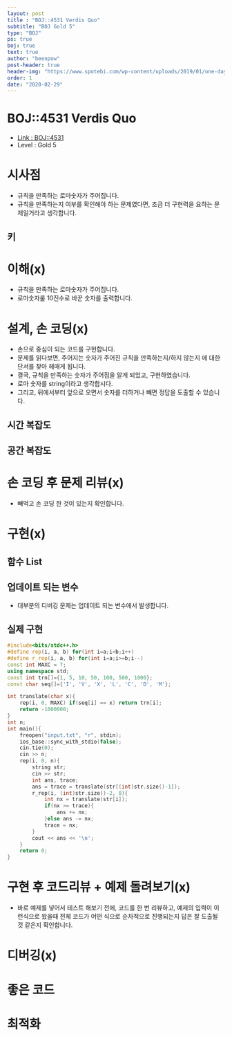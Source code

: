```yaml
---
layout: post
title : "BOJ::4531 Verdis Quo"
subtitle: "BOJ Gold 5"
type: "BOJ"
ps: true
boj: true
text: true
author: "beenpow"
post-header: true
header-img: "https://www.spotebi.com/wp-content/uploads/2019/01/one-day-day-one-workout-motivation-spotebi.jpg"
order: 1
date: "2020-02-29"
---
```


# BOJ::4531 Verdis Quo
- [Link : BOJ::4531](https://www.acmicpc.net/problem/4531)
- Level : Gold 5

# 시사점
- 규칙을 만족하는 로마숫자가 주어집니다.
- 규칙을 만족하는지 여부를 확인해야 하는 문제였다면, 조금 더 구현력을 요하는 문제일거라고
  생각합니다.

## 키

# 이해(x)
- 규칙을 만족하는 로마숫자가 주어집니다.
- 로마숫자룰 10진수로 바꾼 숫자를 출력합니다.

# 설계, 손 코딩(x)
- 손으로 중심이 되는 코드를 구현합니다.
- 문제를 읽다보면, 주어지는 숫자가 주어진 규칙을 만족하는지/하지 않는지 에 대한 단서를 찾아 헤매게
  됩니다.
- 결국, 규칙을 만족하는 숫자가 주어짐을 알게 되었고, 구현하였습니다.
- 로마 숫자를 string이라고 생각합시다.
- 그리고, 뒤에서부터 앞으로 오면서 숫자를 더하거나 빼면 정답을 도출할 수 있습니다.

## 시간 복잡도

## 공간 복잡도

# 손 코딩 후 문제 리뷰(x)
- 빼먹고 손 코딩 한 것이 있는지 확인합니다.

# 구현(x)

## 함수 List 

## 업데이트 되는 변수
- 대부분의 디버깅 문제는 업데이트 되는 변수에서 발생합니다.

## 실제 구현 

```cpp
#include<bits/stdc++.h>
#define rep(i, a, b) for(int i=a;i<b;i++)
#define r_rep(i, a, b) for(int i=a;i>=b;i--)
const int MAXC = 7;
using namespace std;
const int trn[]={1, 5, 10, 50, 100, 500, 1000};
const char seq[]={'I', 'V', 'X', 'L', 'C', 'D', 'M'};

int translate(char x){
    rep(i, 0, MAXC) if(seq[i] == x) return trn[i];
    return -1000000;
}
int n;
int main(){
    freopen("input.txt", "r", stdin);
    ios_base::sync_with_stdio(false);
    cin.tie(0);
    cin >> n;
    rep(i, 0, n){
        string str;
        cin >> str;
        int ans, trace;
        ans = trace = translate(str[(int)str.size()-1]);
        r_rep(i, (int)str.size()-2, 0){
            int nx = translate(str[i]);
            if(nx >= trace){
                ans += nx;
            }else ans -= nx;
            trace = nx;
        }
        cout << ans << '\n';
    }
    return 0;
}
```

# 구현 후 코드리뷰 + 예제 돌려보기(x)
- 바로 예제를 넣어서 테스트 해보기 전에, 코드를 한 번 리뷰하고, 예제의 입력이 이런식으로 왔을때
  전체 코드가 어떤 식으로 순차적으로 진행되는지 답은 잘 도출될 것 같은지 확인합니다.

# 디버깅(x)

# 좋은 코드

# 최적화
